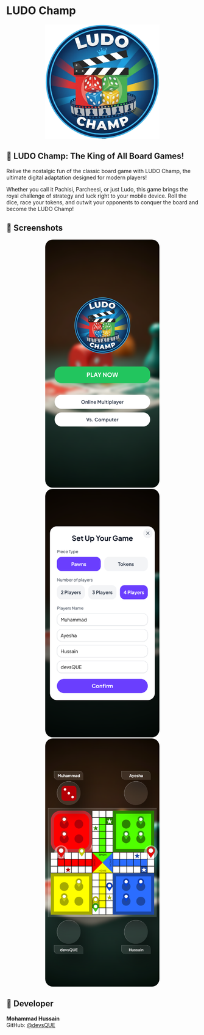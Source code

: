 # LUDO Champ

<p align="center">
  <img src='images/icon.png' width='300'>
</p>


## 🎲 LUDO Champ: The King of All Board Games!
Relive the nostalgic fun of the classic board game with LUDO Champ, the ultimate digital adaptation designed for modern players!

Whether you call it Pachisi, Parcheesi, or just Ludo, this game brings the royal challenge of strategy and luck right to your mobile device. Roll the dice, race your tokens, and outwit your opponents to conquer the board and become the LUDO Champ!


## 📸 Screenshots

<!-- Portrait Screenshots -->
<p align="center">
  <img src="screenshots/home.png" alt="LUDO – Home page (portrait view)" width="300" style="margin: 0 10px; border-radius: 20px;">
  <img src="screenshots/menu.png" alt="LUDO – Menu (portrait view)" width="300" style="margin: 0 10px; border-radius: 20px;">
  <img src="screenshots/game.png" alt="LUDO – Board (portrait view)" width="300" style="margin: 0 10px; border-radius: 20px;">
</p>


## 👤 Developer
**Mohammad Hussain**  
GitHub: [@devsQUE](https://github.com/devsQUE)

